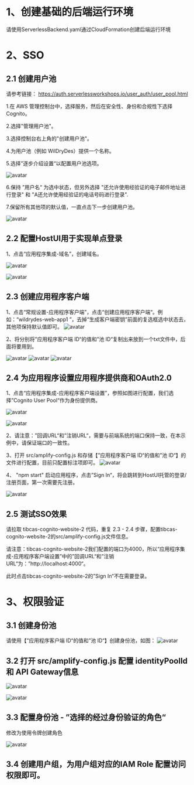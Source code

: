 # 1、创建基础的后端运行环境
请使用ServerlessBackend.yaml通过CloudFormation创建后端运行环境


# 2、SSO 

## 2.1 创建用户池

请参考链接： https://auth.serverlessworkshops.io/user_auth/user_pool.html  

1.在 AWS 管理控制台中，选择服务，然后在安全性、身份和合规性下选择 Cognito。

2.选择"管理用户池"。

3.选择控制台右上角的"创建用户池"。

4.为用户池（例如 WilDryDes）提供一个名称。

5.选择”逐步介绍设置“以配置用户池选项。

![avatar](pictures/1.png)

6.保持 ”用户名“ 为选中状态，但另外选择 "还允许使用经验证的电子邮件地址进行登录" 和 "A还允许使用经验证的电话号码进行登录".

7.保留所有其他项的默认值，一直点击下一步创建用户池。

![avatar](pictures/2.png)

## 2.2 配置HostUI用于实现单点登录

1、点击“应用程序集成-域名”，创建域名。

![avatar](pictures/3.png)

![avatar](pictures/4.png)

## 2.3 创建应用程序客户端

1、点击“常规设置-应用程序客户端”，点击“创建应用程序客户端“。例如：“wildrydes-web-app1 ”，去掉“生成客户端密钥”前面的复选框选中状态去，其他项保持默认值即可。
![avatar](pictures/5.png)

2、将分别将”应用程序客户端 ID“的值和”池 ID“复制出来放到一个txt文件中，后面将要用到。

![avatar](pictures/6.png)
![avatar](pictures/7.png)
![avatar](pictures/8.png)


## 2.4 为应用程序设置应用程序提供商和OAuth2.0

1、点击“应用程序集成-应用程序客户端设置”，参照如图进行配置，我们选择”Cognito User Pool“作为身份提供商。

![avatar](pictures/3.png)

![avatar](pictures/4.png)

2、请注意：”回调URL“和”注销URL“，需要与前端系统的端口保持一致，在本示例中，请保证端口的一致性。

3、打开 src/amplify-config.js 和存储【”应用程序客户端 ID“的值和”池 ID“】的文件进行配置，目前只配置标注项即可。
![avatar](pictures/10.png)

4、 "npm start" 启动应用程序，点击”Sign In“，将会跳转到HostUI托管的登录/注册页面，第一次需要先注册。

![avatar](pictures/11.png)

## 2.5 测试SSO效果

请拉取 tibcas-cognito-website-2 代码，重复 2.3 - 2.4 步骤，配置tibcas-cognito-website-2的src/amplify-config.js文件信息。

请注意：tibcas-cognito-website-2我们配置的端口为4000，所以“应用程序集成-应用程序客户端设置”中的”回调URL“和”注销URL“为：”http://localhost:4000“。

此时点击tibcas-cognito-website-2的”Sign In“不在需要登录。

# 3、权限验证

## 3.1 创建身份池
请使用【”应用程序客户端 ID“的值和”池 ID“】创建身份池，如图：
![avatar](pictures/12.png)

## 3.2 打开 src/amplify-config.js 配置 identityPoolId 和 API Gateway信息
![avatar](pictures/13.png)

![avatar](pictures/14.png)

## 3.3 配置身份池 - ”选择的经过身份验证的角色“

修改为使用令牌创建角色

![avatar](pictures/15.png)

## 3.4 创建用户组，为用户组对应的IAM Role 配置访问权限即可。
